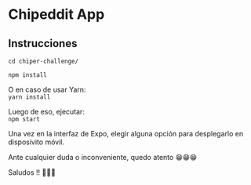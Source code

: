 # Chipeddit App
## Instrucciones

```cd chiper-challenge/ ```

```npm install ```

O en caso de usar Yarn:  
``` yarn install ```

Luego de eso, ejecutar:   
``` npm start ```

Una vez en la interfaz de Expo, elegir alguna opción para desplegarlo en disposivito móvil.

Ante cualquier duda o inconveniente, quedo atento 😁😁😁

Saludos !! 👋👋👋